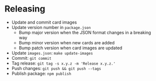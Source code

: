 # Releasing

- Update and commit card images
- Update version number in `package.json`
  - Bump major version when the JSON format changes in a breaking way
  - Bump minor version when new cards are added
  - Bump patch version when card images are updated
- Update `images.json`: `make update-images`
- Commit: `git commit`
- Tag release: `git tag -s x.y.z -m 'Release x.y.z.'`
- Push changes: `git push && git push --tags`
- Publish package: `npm publish`
